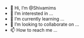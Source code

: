 - 👋 Hi, I’m @Shivamims
- 👀 I’m interested in ...
- 🌱 I’m currently learning ...
- 💞️ I’m looking to collaborate on ...
- 📫 How to reach me ...

<!---
Shivamims/Shivamims is a ✨ special ✨ repository because its `README.md` (this file) appears on your GitHub profile.
You can click the Preview link to take a look at your changes.
--->
